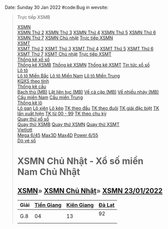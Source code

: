 Date: Sunday 30 Jan 2022
#code:Bug in wevsite:
>Trực tiếp XSMB</a></div></div><div class=menu-list><a href=/xsmn-xo-so-mien-nam.html title=XSMN class=menu-title>XSMN</a><span class=menu-icon></span><div class=menu-content><a href=/xsmn-thu-2.html title="XSMN Thứ 2" class=list-item>XSMN Thứ 2</a> <a href=/xsmn-thu-3.html title="XSMN Thứ 3" class=list-item>XSMN Thứ 3</a> <a href=/xsmn-thu-4.html title="XSMN Thứ 4" class=list-item>XSMN Thứ 4</a> <a href=/xsmn-thu-5.html title="XSMN Thứ 5" class=list-item>XSMN Thứ 5</a> <a href=/xsmn-thu-6.html title="XSMN Thứ 6" class=list-item>XSMN Thứ 6</a> <a href=/xsmn-thu-7.html title="XSMN Thứ 7" class=list-item>XSMN Thứ 7</a> <a href=/xsmn-chu-nhat-cn.html title="XSMN Chủ Nhật" class=list-item>XSMN Chủ nhật</a> <a href=/xsmn-truc-tiep.html title="Trực tiếp XSMN" class=list-item>Trực tiếp XSMN</a></div></div><div class=menu-list><a href=/xsmt-xo-so-mien-trung.html title=XSMT class=menu-title>XSMT</a> <span class=menu-icon></span><div class=menu-content><a href=/xsmt-thu-2.html title="XSMT Thứ 2" class=list-item>XSMT Thứ 2</a> <a href=/xsmt-thu-3.html title="XSMT Thứ 3" class=list-item>XSMT Thứ 3</a> <a href=/xsmt-thu-4.html title="XSMT Thứ 4" class=list-item>XSMT Thứ 4</a> <a href=/xsmt-thu-5.html title="XSMT Thứ 5" class=list-item>XSMT Thứ 5</a> <a href=/xsmt-thu-6.html title="XSMT Thứ 6" class=list-item>XSMT Thứ 6</a> <a href=/xsmt-thu-7.html title="XSMT Thứ 7" class=list-item>XSMT Thứ 7</a> <a href=/xsmt-chu-nhat-cn.html title="XSMT Chủ Nhật" class=list-item>XSMT Chủ nhật</a> <a href=/xsmt-truc-tiep.html title="Trực tiếp XSMT" class=list-item>Trực tiếp XSMT</a></div></div><div class=menu-list><a href=/thong-ke-xo-so.html title="Thống Kê Xổ Số" class=menu-title>Thống kê xổ số</a> <span class=menu-icon></span><div class=menu-content><a href=/thong-ke-xsmb-c2579-article.html title="Thống kê XSMB" class=list-item>Thống kê XSMB</a> <a href=/thong-ke-xsmn-c2581-article.html title="Thống kê XSMN" class=list-item>Thống kê XSMN</a> <a href=/thong-ke-xsmt-c2582-article.html title="Thống kê XSMT" class=list-item>Thống kê XSMT</a> <a href=/tin-tuc/tin-tuc-c2583-article.html title="Tin xổ số" class=list-item>Tin tức xổ số</a></div></div><div class=menu-list><a href=/lo-to-mien-bac/ket-qua-lo-to-mien-bac.html title="Lô Tô" class=menu-title>Lô tô</a> <span class=menu-icon></span><div class=menu-content><a href=/lo-to-mien-bac/ket-qua-lo-to-mien-bac.html title="Lô tô miền Bắc" class=list-item>Lô tô Miền Bắc</a> <a href=/lo-to-mien-nam/ket-qua-lo-to-mien-nam.html title="Lô tô miền Nam" class=list-item>Lô tô Miền Nam</a> <a href=/lo-to-mien-trung/ket-qua-lo-to-mien-trung.html title="Lô tô miền Trung" class=list-item>Lô tô Miền Trung</a></div></div><div class=menu-list><a href=/xo-so-theo-dai.html title="KQXS theo tỉnh" class=menu-title>KQXS theo tỉnh</a></div><div class=menu-list><a href=/cau-mien-bac/cau-bach-thu.html title="Thống kê cầu" class=menu-title>Thống kê cầu</a> <span class=menu-icon></span><div class=menu-content><a href=/cau-mien-bac/cau-bach-thu.html title="Cầu Bạch thủ" class=list-item>Bạch thủ (MB)</a> <a href=/cau-mien-bac/cau-lat-lien-tuc.html title="Cầu Lật liên tục" class=list-item>Lật liên tục (MB)</a> <a href=/cau-mien-bac/cau-ve-ca-cap.html title="Cầu Về cả cặp" class=list-item>Về cả cặp (MB)</a> <a href=/cau-mien-bac/cau-ve-nhieu-nhay.html title="Cầu Về nhiều nháy" class=list-item>Về nhiều nháy (MB)</a> <a href=/cau-mien-nam.html title="Cầu miền Nam" class=list-item>Cầu miền Nam</a> <a href=/cau-mien-trung.html title="Cầu miền Trung" class=list-item>Cầu miền Trung</a></div></div><div class=menu-list><a href=/thong-ke-lo-gan.html title="Thống kê lô" class=menu-title>Thống kê lô</a> <span class=menu-icon></span><div class=menu-content><a href=/thong-ke-lo-gan.html title="Lô gan" class=list-item>Lô gan</a> <a href=/thong-ke-lo-xien.html title="Lô xiên" class=list-item>Lô xiên</a> <a href=/thong-ke-lo-kep.html title="Lô kép" class=list-item>Lô kép</a> <a href=/thong-ke-dau.html title="TK đầu" class=list-item>TK theo đầu</a> <a href=/thong-ke-duoi.html title="TK đuôi" class=list-item>TK theo đuôi</a> <a href=/thong-ke-giai-dac-biet.html title="TK giải đặc biệt" class=list-item>TK giải đặc biệt</a> <a href=/thong-ke-tan-suat.html title="TK lần xuất hiện" class=list-item>TK lần xuất hiện</a> <a href=/thong-ke-00-99.html title="TK 00-99" class=list-item>TK từ 00 - 99</a> <a href=/thong-ke-theo-chu-ky.html title="TK chu kỳ" class=list-item>TK theo chu kỳ</a></div></div><div class=menu-list><a href=/quay-thu-xo-so.html title="Quay thử" class=menu-title>Quay thử xổ số</a> <span class=menu-icon></span><div class=menu-content><a href=/quay-thu-xo-so-mien-bac.html title="Quay thử miền Bắc" class=list-item>Quay thử XSMB</a> <a href=/quay-thu-xo-so-mien-nam.html title="Quay thử miền Nam" class=list-item>Quay thử XSMN</a> <a href=/quay-thu-xo-so-mien-trung.html title="Quay thử miền Trung" class=list-item>Quay thử XSMT</a></div></div><div class=menu-list><a href=/xo-so-vietlott title=Vietlott class=menu-title>Vietlott</a> <span class=menu-icon></span><div class=menu-content><a href=/xs-mega-xo-so-mega-645.html title="XS Mega 6/45" class=list-item>Mega 6/45</a> <a href=/xo-so-max3d.html title="XS Max 3D" class=list-item>Max3D</a> <a href=/xo-so-max4d.html title="XS Max 4D" class=list-item>Max4D</a> <a href=/xs-power-xo-so-power-655.html title="Power 6/55" class=list-item>Power 6/55</a></div></div><div class=menu-list><a href=/do-so-trung.html title="Dò vé số" class=menu-title>Dò vé số</a></div></div></div><div class=main-content><div class=container><div class="row margin-b"><div class="col-xs-12 col-sm-12 col-md-6"><div class=row><div class=col-xs-12><div class=block id=mn_kqngay_30012022 style=display:none><div class=block-main-heading id=mnLiveTitle></div></div><div class=block id=mn_kqngay_23012022><div class=block-main-heading><h1>XSMN Chủ Nhật - Xổ số miền Nam Chủ Nhật</h1></div><div class=list-link><h2 class=class-title-list-link><a href=/xsmn-xo-so-mien-nam.html title="Kết quả xổ số Miền Nam" class=u-line>XSMN</a><span>»</span> <a href=/xsmn-chu-nhat-cn.html title="Xổ số Miền Nam Chủ Nhật" class=u-line>XSMN Chủ Nhật</a><span>»</span> <a href=/xsmn-23-01-2022.html title="Xổ số Miền Nam ngày  23/01/2022" class=u-line>XSMN 23/01/2022</a></h2></div><div class=block-main-content><table class="table table-bordered table-striped table-xsmn text-table livetn3"><thead><tr><th class=text-center>Giải<th class=text-center><a href=/xstg-xo-so-tien-giang.html title="Xổ số Tiền Giang">Tiền Giang</a><th class=text-center><a href=/xskg-xo-so-kien-giang.html title="Xổ số Kiên Giang">Kiên Giang</a><th class=text-center><a href=/xsdl-xo-so-da-lat.html title="Xổ số Đà Lạt">Đà Lạt</a><tbody><tr><td>G.8<td class=tn_prize><span class="special-prize-lg div-horizontal">04</span><td class=tn_prize><span class="special-prize-lg div-horizontal">13</span><td class=tn_prize><span class="special-prize-lg div-horizontal">92</span>
